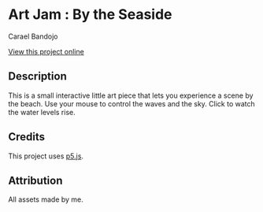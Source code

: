 # Art Jam : By the Seaside

Carael Bandojo

[View this project online](https://xiliyo.github.io/Portfolio-Website/index.html)

## Description

This is a small interactive little art piece that lets you experience a scene by the beach.
Use your mouse to control the waves and the sky. Click to watch the water levels rise.

## Credits

This project uses [p5.js](https://p5js.org).

## Attribution

All assets made by me.

